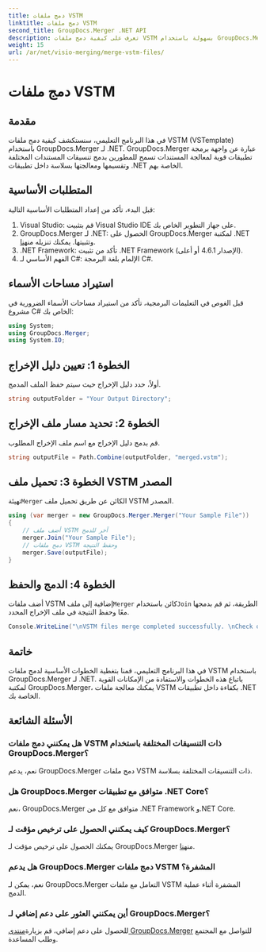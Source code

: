```yaml
---
title: دمج ملفات VSTM
linktitle: دمج ملفات VSTM
second_title: GroupDocs.Merger .NET API
description: تعرف على كيفية دمج ملفات VSTM بسهولة باستخدام GroupDocs.Merger لـ .NET. اتبع برنامجنا التعليمي خطوة بخطوة وإمكانيات معالجة المستندات لديك.
weight: 15
url: /ar/net/visio-merging/merge-vstm-files/
---
```


# دمج ملفات VSTM

## مقدمة
في هذا البرنامج التعليمي، سنستكشف كيفية دمج ملفات VSTM (VSTemplate) باستخدام GroupDocs.Merger لـ .NET. GroupDocs.Merger عبارة عن واجهة برمجة تطبيقات قوية لمعالجة المستندات تسمح للمطورين بدمج تنسيقات المستندات المختلفة وتقسيمها ومعالجتها بسلاسة داخل تطبيقات .NET الخاصة بهم.
## المتطلبات الأساسية
قبل البدء، تأكد من إعداد المتطلبات الأساسية التالية:
1. Visual Studio: قم بتثبيت Visual Studio IDE على جهاز التطوير الخاص بك.
2.  GroupDocs.Merger لـ .NET: الحصول على GroupDocs.Merger لمكتبة .NET وتثبيتها. يمكنك تنزيله من[هنا](https://releases.groupdocs.com/merger/net/).
3. .NET Framework: تأكد من تثبيت .NET Framework (الإصدار 4.6.1 أو أعلى).
4. الفهم الأساسي لـ C#: الإلمام بلغة البرمجة C#.

## استيراد مساحات الأسماء
قبل الغوص في التعليمات البرمجية، تأكد من استيراد مساحات الأسماء الضرورية في مشروع C# الخاص بك:
```csharp
using System; 
using GroupDocs.Merger;
using System.IO;
```
## الخطوة 1: تعيين دليل الإخراج
أولاً، حدد دليل الإخراج حيث سيتم حفظ الملف المدمج.
```csharp
string outputFolder = "Your Output Directory";
```
## الخطوة 2: تحديد مسار ملف الإخراج
قم بدمج دليل الإخراج مع اسم ملف الإخراج المطلوب.
```csharp
string outputFile = Path.Combine(outputFolder, "merged.vstm");
```
## الخطوة 3: تحميل ملف VSTM المصدر
 تهيئة`Merger` الكائن عن طريق تحميل ملف VSTM المصدر.
```csharp
using (var merger = new GroupDocs.Merger.Merger("Your Sample File"))
{
    // أضف ملف VSTM آخر للدمج
    merger.Join("Your Sample File");
    // دمج ملفات VSTM وحفظ النتيجة
    merger.Save(outputFile);
}
```
## الخطوة 4: الدمج والحفظ
أضف ملفات VSTM إضافية إلى ملف`Merger` كائن باستخدام`Join` الطريقة، ثم قم بدمجها معًا وحفظ النتيجة في ملف الإخراج المحدد.
```csharp
Console.WriteLine("\nVSTM files merge completed successfully. \nCheck output in {0}", outputFolder);
```

## خاتمة
في هذا البرنامج التعليمي، قمنا بتغطية الخطوات الأساسية لدمج ملفات VSTM باستخدام GroupDocs.Merger لـ .NET. باتباع هذه الخطوات والاستفادة من الإمكانات القوية لمكتبة GroupDocs.Merger، يمكنك معالجة ملفات VSTM بكفاءة داخل تطبيقات .NET الخاصة بك.

## الأسئلة الشائعة
### هل يمكنني دمج ملفات VSTM ذات التنسيقات المختلفة باستخدام GroupDocs.Merger؟
نعم، يدعم GroupDocs.Merger دمج ملفات VSTM ذات التنسيقات المختلفة بسلاسة.
### هل GroupDocs.Merger متوافق مع تطبيقات .NET Core؟
نعم، GroupDocs.Merger متوافق مع كل من .NET Framework و.NET Core.
### كيف يمكنني الحصول على ترخيص مؤقت لـ GroupDocs.Merger؟
 يمكنك الحصول على ترخيص مؤقت لـ GroupDocs.Merger من[هنا](https://purchase.groupdocs.com/temporary-license/).
### هل يدعم GroupDocs.Merger دمج ملفات VSTM المشفرة؟
نعم، يمكن لـ GroupDocs.Merger التعامل مع ملفات VSTM المشفرة أثناء عملية الدمج.
### أين يمكنني العثور على دعم إضافي لـ GroupDocs.Merger؟
 للحصول على دعم إضافي، قم بزيارة[منتدى GroupDocs.Merger](https://forum.groupdocs.com/c/merger/32) للتواصل مع المجتمع وطلب المساعدة.